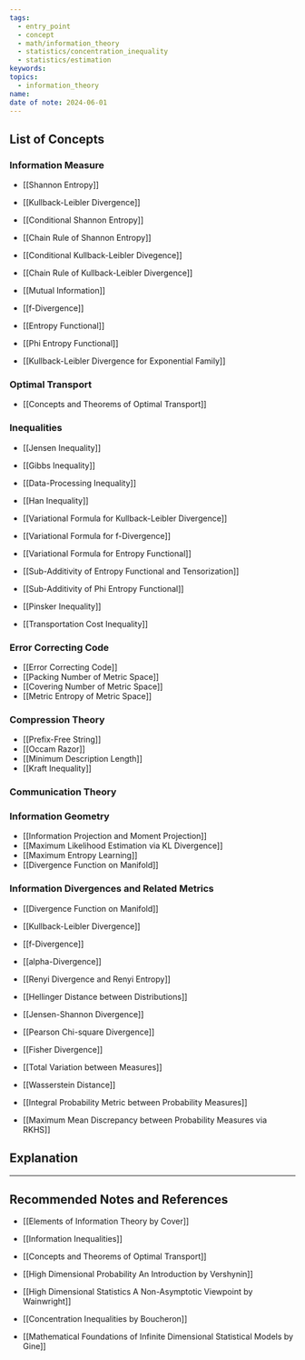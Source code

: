 ```yaml
---
tags:
  - entry_point
  - concept
  - math/information_theory
  - statistics/concentration_inequality
  - statistics/estimation
keywords: 
topics:
  - information_theory
name: 
date of note: 2024-06-01
---
```


## List of Concepts

### Information Measure

- [[Shannon Entropy]]
- [[Kullback-Leibler Divergence]]
- [[Conditional Shannon Entropy]]
- [[Chain Rule of Shannon Entropy]]
- [[Conditional Kullback-Leibler Divegence]]
- [[Chain Rule of Kullback-Leibler Divergence]]
- [[Mutual Information]]
- [[f-Divergence]]

- [[Entropy Functional]]
- [[Phi Entropy Functional]]

- [[Kullback-Leibler Divergence for Exponential Family]]

### Optimal Transport

- [[Concepts and Theorems of Optimal Transport]]

### Inequalities

- [[Jensen Inequality]]
- [[Gibbs Inequality]]
- [[Data-Processing Inequality]]
- [[Han Inequality]]
- [[Variational Formula for Kullback-Leibler Divergence]]
- [[Variational Formula for f-Divergence]]
- [[Variational Formula for Entropy Functional]]

- [[Sub-Additivity of Entropy Functional and Tensorization]]
- [[Sub-Additivity of Phi Entropy Functional]]

- [[Pinsker Inequality]]
- [[Transportation Cost Inequality]]

### Error Correcting Code

- [[Error Correcting Code]]
- [[Packing Number of Metric Space]]
- [[Covering Number of Metric Space]]
- [[Metric Entropy of Metric Space]]


### Compression Theory

- [[Prefix-Free String]]
- [[Occam Razor]]
- [[Minimum Description Length]]
- [[Kraft Inequality]]

### Communication Theory



### Information Geometry

- [[Information Projection and Moment Projection]]
- [[Maximum Likelihood Estimation via KL Divergence]]
- [[Maximum Entropy Learning]]
- [[Divergence Function on Manifold]]

### Information Divergences and Related Metrics

- [[Divergence Function on Manifold]]
- [[Kullback-Leibler Divergence]]
- [[f-Divergence]]
- [[alpha-Divergence]]
- [[Renyi Divergence and Renyi Entropy]]
- [[Hellinger Distance between Distributions]]
- [[Jensen-Shannon Divergence]]
- [[Pearson Chi-square Divergence]]
- [[Fisher Divergence]]
- [[Total Variation between Measures]]

- [[Wasserstein Distance]]
- [[Integral Probability Metric between Probability Measures]]
- [[Maximum Mean Discrepancy between Probability Measures via RKHS]]



## Explanation





-----------
##  Recommended Notes and References


- [[Elements of Information Theory by Cover]]

- [[Information Inequalities]]
- [[Concepts and Theorems of Optimal Transport]]


- [[High Dimensional Probability An Introduction by Vershynin]]
- [[High Dimensional Statistics A Non-Asymptotic Viewpoint by Wainwright]]
- [[Concentration Inequalities by Boucheron]]
- [[Mathematical Foundations of Infinite Dimensional Statistical Models by Gine]]